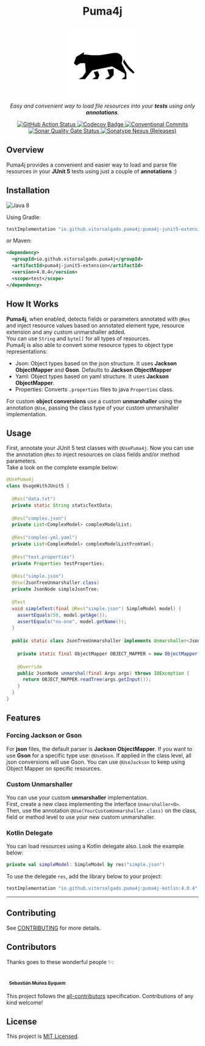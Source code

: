 <h1 align="center">Puma4j</h1>

<p align="center">
  <img src="docs/assets/logo.png" alt="Repository Logo" width='200px' height='200px' />
  <br />
  <i>Easy and convenient way to load file resources into your <strong>tests</strong> using only <strong>annotations</strong>.</i>
</p>

<p align="center">
  <a href="https://github.com/vitorsalgado/puma4j/actions/workflows/ci.yml">
    <img src="https://github.com/vitorsalgado/puma4j/actions/workflows/ci.yml/badge.svg" alt="GitHub Action Status" />
  </a>
  <a href="https://codecov.io/gh/vitorsalgado/puma4j">
    <img src="https://codecov.io/gh/vitorsalgado/puma4j/branch/main/graph/badge.svg?token=EFC2SD81AV" alt="Codecov Badge"/>
  </a>
  <a href="https://conventionalcommits.org">
    <img src="https://img.shields.io/badge/Conventional%20Commits-4.0.4-yellow.svg" alt="Conventional Commits"/>
  </a>
  <a href="https://sonarcloud.io/project/overview?id=vitorsalgado_puma4j">
    <img src="https://sonarcloud.io/api/project_badges/measure?project=vitorsalgado_puma4j&metric=alert_status" alt="Sonar Quality Gate Status"/>
  </a>
  <a href="https://search.maven.org/search?q=io.github.vitorsalgado.puma4j">
    <img alt="Sonatype Nexus (Releases)" src="https://img.shields.io/nexus/r/io.github.vitorsalgado.puma4j/puma4j-junit5-extension?server=https%3A%2F%2Fs01.oss.sonatype.org%2F">  
  </a>
</p>

## Overview

Puma4j provides a convenient and easier way to load and parse file resources in your **JUnit 5** tests using just a couple of **annotations** :)

## Installation 

![Java 8](https://img.shields.io/badge/java-8-yellow)

Using Gradle:

```gradle
testImplementation "io.github.vitorsalgado.puma4j:puma4j-junit5-extension:4.0.4"
```

or Maven:

```xml
<dependency>
  <groupId>io.github.vitorsalgado.puma4j</groupId>
  <artifactId>puma4j-junit5-extension</artifactId>
  <version>4.0.4</version>
  <scope>test</scope>
</dependency>
```

## How It Works

**Puma4j**, when enabled, detects fields or parameters annotated with `@Res` and inject resource values based on annotated element type, resource extension and
any custom unmarshaller added.  
You can use `String` and `byte[]` for all types of resources.  
Puma4j is also able to convert some resource types to object type representations:

- Json: Object types based on the json structure. It uses **Jackson ObjectMapper** and **Gson**. Defaults to **Jackson ObjectMapper**
- Yaml: Object types based on yaml structure. It uses **Jackson ObjectMapper**.
- Properties: Converts `.properties` files to java `Properties` class.

For custom **object conversions** use a custom **unmarshaller** using the annotation `@Use`, passing the class type of your custom unmarshaller implementation.

## Usage

First, annotate your JUnit 5 test classes with `@UsePuma4j`. Now you can use the annotation `@Res`
to inject resources on class fields and/or method parameters.  
Take a look on the complete example below:

```java
@UsePuma4j
class UsageWithJUnit5 {

  @Res("data.txt")
  private static String staticTextData;

  @Res("complex.json")
  private List<ComplexModel> complexModelList;

  @Res("complex-yml.yaml")
  private List<ComplexModel> complexModelListFromYaml;

  @Res("test.properties")
  private Properties testProperties;

  @Res("simple.json")
  @Use(JsonTreeUnmarshaller.class)
  private JsonNode simpleJsonTree;

  @Test
  void simpleTest(final @Res("simple.json") SimpleModel model) {
    assertEquals(50, model.getAge());
    assertEquals("no-one", model.getName());
  }

  public static class JsonTreeUnmarshaller implements Unmarshaller<JsonNode> {

    private static final ObjectMapper OBJECT_MAPPER = new ObjectMapper();

    @Override
    public JsonNode unmarshal(final Args args) throws IOException {
      return OBJECT_MAPPER.readTree(args.getInput());
    }
  }
}
```

## Features

### Forcing Jackson or Gson

For **json** files, the default parser is **Jackson ObjectMapper**. If you want to use **Gson** for a specific type use: `@UseGson`. If applied in the class
level, all json conversions will use Gson. You can use `@UseJackson` to keep using Object Mapper on specific resources.

### Custom Unmarshaller

You can use your custom **unmarshaller** implementation.  
First, create a new class implementing the interface `Unmarshaller<O>`.  
Then, use the annotation `@Use(YourCustomUnmarshaller.class)` on the class, field or method level to use your new custom unmarshaller.

### Kotlin Delegate

You can load resources using a Kotlin delegate also. Look the example below:

```kotlin
private val simpleModel: SimpleModel by res("simple.json")
```

To use the delegate `res`, add the library below to your project:

```gradle
testImplementation "io.github.vitorsalgado.puma4j:puma4j-kotlin:4.0.4"
```

---

## Contributing

See [CONTRIBUTING](CONTRIBUTING.md) for more details.

## Contributors

Thanks goes to these wonderful people ✨:

<!-- ALL-CONTRIBUTORS-LIST:START - Do not remove or modify this section -->
<!-- prettier-ignore-start -->
<!-- markdownlint-disable -->
<table border="0">
  <tr>
    <td style='border-style: hidden;' align="center"><a href="https://github.com/smunoz2"><img src="https://avatars.githubusercontent.com/u/61516534?v=4" width="50px;" alt=""/><br /><sub><b>Sebastián Muñoz Eyquem</b></sub></a></td>
  </tr>
</table>

<!-- markdownlint-restore -->
<!-- prettier-ignore-end -->

<!-- ALL-CONTRIBUTORS-LIST:END -->

This project follows the [all-contributors](https://github.com/all-contributors/all-contributors)
specification. Contributions of any kind welcome!

## License

This project is [MIT Licensed](LICENSE).
